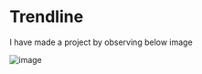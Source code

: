 # Trendline

I have made a project by observing below image

![image](https://github.com/user-attachments/assets/04671d49-f9ea-4de3-bf05-a5c2989d4dfb)

